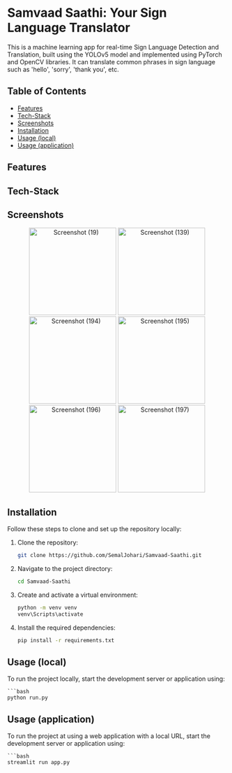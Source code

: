 # Samvaad Saathi: Your Sign Language Translator

This is a machine learning app for real-time Sign Language Detection and Translation, 
built using the YOLOv5 model and implemented using PyTorch and OpenCV libraries. It 
can translate common phrases in sign language such as 'hello', 'sorry', 'thank you', etc. 

## Table of Contents

- [Features](#Features)
- [Tech-Stack](#Tech-Stack)
- [Screenshots](#Screenshots)
- [Installation](#Installation)
- [Usage (local)](#Usage (local))
- [Usage (application)](#Usage (application))

## Features

## Tech-Stack

## Screenshots

<p align="center">
   <img src="https://github.com/user-attachments/assets/5f89fbca-0208-4666-b665-b84e60e73497" alt="Screenshot (19)" width="200"/>
   <img src="https://github.com/user-attachments/assets/af803f7d-320f-43db-ae25-cdd851b93ebc" alt="Screenshot (139)" width="200"/>
   <img src="https://github.com/user-attachments/assets/d72f1cbb-5f5a-4947-9420-18cab149e962" alt="Screenshot (194)" width="200"/>
    <img src="https://github.com/user-attachments/assets/9f59d34a-8193-4307-9021-1b938b1e6825" alt="Screenshot (195)" width="200"/>
   <img src="https://github.com/user-attachments/assets/f47309b3-96ec-425f-a073-e6588969526e" alt="Screenshot (196)" width="200"/>
   <img src="https://github.com/user-attachments/assets/08f02f55-0848-4677-8264-286002dc95db" alt="Screenshot (197)" width="200"/>
</p>

## Installation

Follow these steps to clone and set up the repository locally:

1. Clone the repository:
   ```bash
   git clone https://github.com/SemalJohari/Samvaad-Saathi.git

2. Navigate to the project directory:
   ```bash
   cd Samvaad-Saathi

3. Create and activate a virtual environment:
   ```bash
   python -m venv venv
   venv\Scripts\activate

4. Install the required dependencies:
   ```bash
   pip install -r requirements.txt

## Usage (local)

To run the project locally, start the development server or application using:
    
    ```bash
    python run.py

## Usage (application)

To run the project at using a web application with a local URL, start the 
development server or application using:
    
    ```bash
    streamlit run app.py
